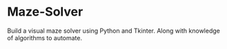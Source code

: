 # Maze-Solver

Build a visual maze solver using Python and Tkinter. Along with knowledge of algorithms to automate.
